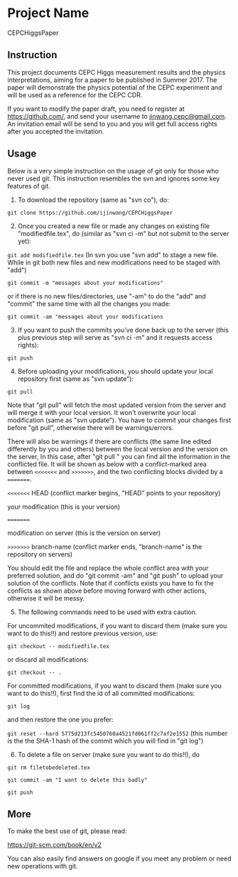 # Project Name

CEPCHiggsPaper

## Instruction

This project documents CEPC Higgs measurement results and the physics interpretations, aiming for a paper to be published in Summer 2017. 
The paper will demonstrate the physics potential of the CEPC experiment and will be used as a reference for the CEPC CDR.

If you want to modify the paper draft, you need to register at https://github.com/, and send your username to jinwang.cepc@gmail.com.
An invitation email will be send to you and you will get full access rights after you accepted the invitation.

## Usage

Below is a very simple instruction on the usage of git only for those who never used git. 
This instruction resembles the svn and ignores some key features of git.

1. To download the repository (same as "svn co"), do:

`git clone https://github.com/ijinwang/CEPCHiggsPaper`

2. Once you created a new file or made any changes on existing file "modifiedfile.tex", do (similar as "svn ci -m" but not submit to the server yet):

`git add modifiedfile.tex`  (In svn you use "svn add" to stage a new file. While in git both new files and new modifications need to be staged with "add")

`git commit -m "messages about your modifications"`

or if there is no new files/directories, use "-am" to do the "add" and "commit" the same time with all the changes you made:

`git commit -am "messages about your modifications`

3. If you want to push the commits you’ve done back up to the server (this plus previous step will serve as "svn ci -m" and it requests access rights):

`git push`

4. Before uploading your modifications, you should update your local repository first (same as "svn update"):

`git pull`

Note that "git pull" will fetch the most updated version from the server and will merge it with your local version.
It won't overwrite your local modification (same as "svn update"). 
You have to commit your changes first before "git pull", otherwise there will be warnings/errors.

There will also be warnings if there are conflicts (the same line edited differently by you and others) between the local version and the version on the server, 
In this case, after "git pull " you can find all the information in the conflicted file. 
It will be shown as below with a conflict-marked area between `<<<<<<<` and `>>>>>>>`, and the two conflicting blocks divided by a `=======`.

`<<<<<<<` HEAD (conflict marker begins, "HEAD" points to your repository)

your modification  (this is your version)

`=======`

modification on server (this is the version on server)

`>>>>>>>` branch-name (conflict marker ends, "branch-name" is the repository on servers)

You should edit the file and replace the whole conflict area with your preferred solution, and do "git commit -am" and "git push" to upload your solution of the conflicts.
Note that if conflicts exists you have to fix the conflicts as shown above before moving forward with other actions, otherwise it will be messy.



5. The following commands need to be used with extra caution.

For uncommited modifications, if you want to discard them (make sure you want to do this!!) and restore previous version, use:

`git checkout -- modifiedfile.tex`

or discard all modifications:

`git checkout -- . `

For committed modifications, if you want to discard them (make sure you want to do this!!), first find the id of all committed modifications:

`git log`

and then restore the one you prefer:

`git reset --hard 5775d213fc5450760a4521fd061ff2c7af2e1552`  (this number is the the SHA-1 hash of the commit which you will find in "git log")

6. To delete a file on server (make sure you want to do this!!), do 

`git rm filetobedeleted.tex`

`git commit -am "I want to delete this badly"`

`git push`

## More

To make the best use of git, please read:

https://git-scm.com/book/en/v2

You can also easily find answers on google if you meet any problem or need new operations with git.
